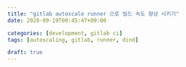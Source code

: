 ```yaml
---
title: "gitlab autoscale runner 으로 빌드 속도 향상 시키기"
date: 2020-09-19T00:45:47+09:00

categories: [development, gitlab ci]
tags: [autoscaling, gitlab, runner, dind]

draft: true
---
```

